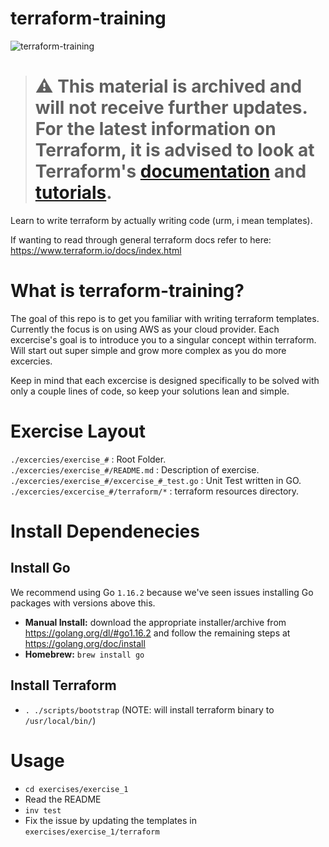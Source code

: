 # terraform-training
![terraform-training](https://user-images.githubusercontent.com/42545233/123446215-a8e80f00-d5a6-11eb-87d0-be359b2641d8.png)

> # :warning: This material is archived and will not receive further updates. For the latest information on Terraform, it is advised to look at Terraform's [documentation](https://developer.hashicorp.com/terraform/docs) and [tutorials](https://developer.hashicorp.com/terraform/tutorials).

Learn to write terraform by actually writing code (urm, i mean templates).

If wanting to read through general terraform docs refer to here: https://www.terraform.io/docs/index.html

# What is terraform-training?

The goal of this repo is to get you familiar with writing terraform templates. Currently the focus is on using AWS as your cloud provider. Each excercise's goal is to introduce you to a singular concept within terraform. Will start out super simple and grow more complex as you do more excercies.

Keep in mind that each excercise is designed specifically to be solved with only a couple lines of code, so keep your solutions lean and simple.

# Exercise Layout

`./excercies/exercise_#`                       : Root Folder.   
`./excercies/exercise_#/README.md`             : Description of exercise.   
`./excercies/exercise_#/excercise_#_test.go`   : Unit Test written in GO.   
`./excercies/excercise_#/terraform/*`          : terraform resources directory.   

# Install Dependenecies

## Install Go

We recommend using Go `1.16.2` because we've seen issues installing Go packages with versions above this.

- **Manual Install:** download the appropriate installer/archive from https://golang.org/dl/#go1.16.2 and follow the remaining steps at https://golang.org/doc/install
- **Homebrew:** `brew install go`

## Install Terraform
- `. ./scripts/bootstrap` (NOTE: will install terraform binary to `/usr/local/bin/`)

# Usage
- `cd exercises/exercise_1`
- Read the README
- `inv test`
- Fix the issue by updating the templates in `exercises/exercise_1/terraform`
